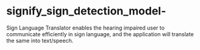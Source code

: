 # signify_sign_detection_model-
Sign Language Translator enables the hearing impaired user to communicate efficiently in sign language, and the application will translate the same into text/speech.
